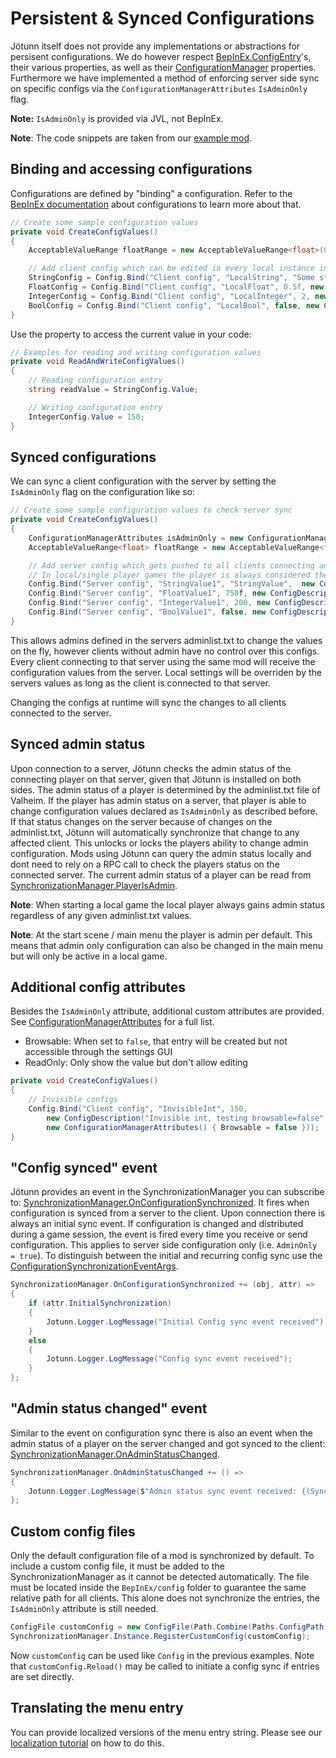 ﻿# Persistent & Synced Configurations

Jötunn itself does not provide any implementations or abstractions for persisent configurations.
We do however respect [BepInEx.ConfigEntry](https://docs.bepinex.dev/articles/dev_guide/plugin_tutorial/4_configuration.html)'s, their various properties, as well as their [ConfigurationManager](https://github.com/BepInEx/BepInEx.ConfigurationManager) properties.
Furthermore we have implemented a method of enforcing server side sync on specific configs via the `ConfigurationManagerAttributes` `IsAdminOnly` flag.

**Note:** `IsAdminOnly` is provided via JVL, not BepInEx.

**Note**: The code snippets are taken from our [example mod](https://github.com/Valheim-Modding/JotunnModExample).

## Binding and accessing configurations

Configurations are defined by "binding" a configuration.
Refer to the [BepInEx documentation](https://docs.bepinex.dev/articles/dev_guide/plugin_tutorial/4_configuration.html) about configurations to learn more about that.

```cs
// Create some sample configuration values
private void CreateConfigValues()
{
    AcceptableValueRange floatRange = new AcceptableValueRange<float>(0f, 1f);

    // Add client config which can be edited in every local instance independently
    StringConfig = Config.Bind("Client config", "LocalString", "Some string", "Client side string");
    FloatConfig = Config.Bind("Client config", "LocalFloat", 0.5f, new ConfigDescription("Client side float with a value range", floatRange));
    IntegerConfig = Config.Bind("Client config", "LocalInteger", 2, new ConfigDescription("Client side integer without a range"));
    BoolConfig = Config.Bind("Client config", "LocalBool", false, new ConfigDescription("Client side bool / checkbox"));
}
```

Use the property to access the current value in your code:

```cs
// Examples for reading and writing configuration values
private void ReadAndWriteConfigValues()
{
    // Reading configuration entry
    string readValue = StringConfig.Value;

    // Writing configuration entry
    IntegerConfig.Value = 150;
}
```

## Synced configurations

We can sync a client configuration with the server by setting the `IsAdminOnly` flag on the configuration like so:

```cs
// Create some sample configuration values to check server sync
private void CreateConfigValues()
{
    ConfigurationManagerAttributes isAdminOnly = new ConfigurationManagerAttributes { IsAdminOnly = true };
    AcceptableValueRange<float> floatRange = new AcceptableValueRange<float>(0f, 1000f);

    // Add server config which gets pushed to all clients connecting and can only be edited by admins
    // In local/single player games the player is always considered the admin
    Config.Bind("Server config", "StringValue1", "StringValue",  new ConfigDescription("Server side string", null, isAdminOnly));
    Config.Bind("Server config", "FloatValue1", 750f, new ConfigDescription("Server side float", floatRange, isAdminOnly));
    Config.Bind("Server config", "IntegerValue1", 200, new ConfigDescription("Server side integer", null, isAdminOnly));
    Config.Bind("Server config", "BoolValue1", false, new ConfigDescription("Server side bool", null, isAdminOnly));
}
```

This allows admins defined in the servers adminlist.txt to change the values on the fly, however clients without admin have no control over this configs.
Every client connecting to that server using the same mod will receive the configuration values from the server.
Local settings will be overriden by the servers values as long as the client is connected to that server.

Changing the configs at runtime will sync the changes to all clients connected to the server.

## Synced admin status

Upon connection to a server, Jötunn checks the admin status of the connecting player on that server, given that Jötunn is installed on both sides.
The admin status of a player is determined by the adminlist.txt file of Valheim. If the player has admin status on a server, that player is able to change configuration values declared as `IsAdminOnly` as described before.
If that status changes on the server because of changes on the adminlist.txt, Jötunn will automatically synchronize that change to any affected client.
This unlocks or locks the players ability to change admin configuration.
Mods using Jötunn can query the admin status locally and dont need to rely on a RPC call to check the players status on the connected server.
The current admin status of a player can be read from [SynchronizationManager.PlayerIsAdmin](xref:Jotunn.Managers.SynchronizationManager.PlayerIsAdmin).

**Note**: When starting a local game the local player always gains admin status regardless of any given adminlist.txt values.

**Note**: At the start scene / main menu the player is admin per default. This means that admin only configuration can also be changed in the main menu but will only be active in a local game.

## Additional config attributes

Besides the `IsAdminOnly` attribute, additional custom attributes are provided.
See [ConfigurationManagerAttributes](https://github.com/Valheim-Modding/Jotunn/blob/dev/JotunnLib/Utils/ConfigurationManagerAttributes.cs) for a full list.

* Browsable: When set to `false`, that entry will be created but not accessible through the settings GUI
* ReadOnly: Only show the value but don't allow editing

```cs
private void CreateConfigValues()
{
    // Invisible configs
    Config.Bind("Client config", "InvisibleInt", 150,
        new ConfigDescription("Invisible int, testing browsable=false", null,
        new ConfigurationManagerAttributes() { Browsable = false }));
}
```

## "Config synced" event

Jötunn provides an event in the SynchronizationManager you can subscribe to: [SynchronizationManager.OnConfigurationSynchronized](xref:Jotunn.Managers.SynchronizationManager.OnConfigurationSynchronized). It fires when configuration is synced from a server to the client. Upon connection there is always an initial sync event. If configuration is changed and distributed during a game session, the event is fired every time you receive or send configuration. This applies to server side configuration only (i.e. `AdminOnly = true`). To distinguish between the initial and recurring config sync use the [ConfigurationSynchronizationEventArgs](xref:Jotunn.Utils.ConfigurationSynchronizationEventArgs).

```cs
SynchronizationManager.OnConfigurationSynchronized += (obj, attr) =>
{
    if (attr.InitialSynchronization)
    {
        Jotunn.Logger.LogMessage("Initial Config sync event received");
    }
    else
    {
        Jotunn.Logger.LogMessage("Config sync event received");
    }
};
```

## "Admin status changed" event

Similar to the event on configuration sync there is also an event when the admin status of a player on the server changed and got synced to the client: [SynchronizationManager.OnAdminStatusChanged](xref:Jotunn.Managers.SynchronizationManager.OnAdminStatusChanged).

```cs
SynchronizationManager.OnAdminStatusChanged += () =>
{
    Jotunn.Logger.LogMessage($"Admin status sync event received: {(SynchronizationManager.Instance.PlayerIsAdmin ? "You're admin now" : "Downvoted, boy")}");
};
```

## Custom config files

Only the default configuration file of a mod is synchronized by default.
To include a custom config file, it must be added to the SynchronizationManager as it cannot be detected automatically.
The file must be located inside the `BepInEx/config` folder to guarantee the same relative path for all clients.
This alone does not synchronize the entries, the `IsAdminOnly` attribute is still needed.

```cs
ConfigFile customConfig = new ConfigFile(Path.Combine(Paths.ConfigPath, "path/custom_config.cfg"), true);
SynchronizationManager.Instance.RegisterCustomConfig(customConfig);
```

Now `customConfig` can be used like `Config` in the previous examples.
Note that `customConfig.Reload()` may be called to initiate a config sync if entries are set directly.

## Translating the menu entry

You can provide localized versions of the menu entry string.
Please see our [localization tutorial](localization.md#localizable-content-in-jötunn) on how to do this.
